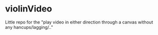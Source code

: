 # violinVideo
Little repo for the "play video in either direction through a canvas without any hancups/lagging/.."
